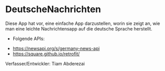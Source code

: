 # DeutscheNachrichten

Diese App hat vor, eine einfache App darzustellen, worin sie zeigt an, wie man eine leichte 
Nachrichtensapp auf die deutsche Sprache herstellt.

* Folgende APIs:
- https://newsapi.org/s/germany-news-api
- https://square.github.io/retrofit/

Verfasser/Entwickler: Tiam Abderezai
